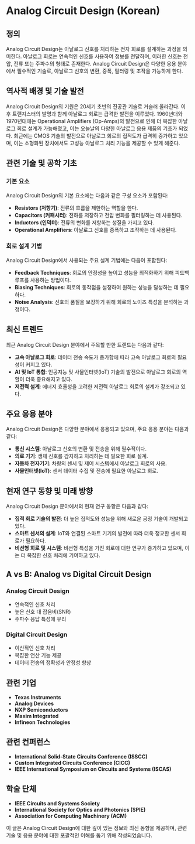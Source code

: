 # Analog Circuit Design (Korean)

## 정의

Analog Circuit Design는 아날로그 신호를 처리하는 전자 회로를 설계하는 과정을 의미한다. 아날로그 회로는 연속적인 신호를 사용하여 정보를 전달하며, 이러한 신호는 전압, 전류 또는 주파수의 형태로 존재한다. Analog Circuit Design은 다양한 응용 분야에서 필수적인 기술로, 아날로그 신호의 변환, 증폭, 필터링 및 조작을 가능하게 한다.

## 역사적 배경 및 기술 발전

Analog Circuit Design의 기원은 20세기 초반의 진공관 기술로 거슬러 올라간다. 이후 트랜지스터의 발명과 함께 아날로그 회로는 급격한 발전을 이루었다. 1960년대와 1970년대에는 Operational Amplifiers (Op-Amps)의 발전으로 인해 더 복잡한 아날로그 회로 설계가 가능해졌고, 이는 오늘날의 다양한 아날로그 응용 제품의 기초가 되었다. 최근에는 CMOS 기술의 발전으로 아날로그 회로의 집적도가 급격히 증가하고 있으며, 이는 소형화된 장치에서도 고성능 아날로그 처리 기능을 제공할 수 있게 해준다.

## 관련 기술 및 공학 기초

### 기본 요소

Analog Circuit Design의 기본 요소에는 다음과 같은 구성 요소가 포함된다:

- **Resistors (저항기)**: 전류의 흐름을 제한하는 역할을 한다.
- **Capacitors (커패시터)**: 전하를 저장하고 전압 변화를 필터링하는 데 사용된다.
- **Inductors (인덕터)**: 전류의 변화를 저항하는 성질을 가지고 있다.
- **Operational Amplifiers**: 아날로그 신호를 증폭하고 조작하는 데 사용된다.

### 회로 설계 기법

Analog Circuit Design에서 사용되는 주요 설계 기법에는 다음이 포함된다:

- **Feedback Techniques**: 회로의 안정성을 높이고 성능을 최적화하기 위해 피드백 루프를 사용하는 방법이다.
- **Biasing Techniques**: 회로의 동작점을 설정하여 원하는 성능을 달성하는 데 필요하다.
- **Noise Analysis**: 신호의 품질을 보장하기 위해 회로의 노이즈 특성을 분석하는 과정이다.

## 최신 트렌드

최근 Analog Circuit Design 분야에서 주목할 만한 트렌드는 다음과 같다:

- **고속 아날로그 회로**: 데이터 전송 속도가 증가함에 따라 고속 아날로그 회로의 필요성이 커지고 있다.
- **AI 및 IoT 통합**: 인공지능 및 사물인터넷(IoT) 기술의 발전으로 아날로그 회로의 역할이 더욱 중요해지고 있다.
- **저전력 설계**: 에너지 효율성을 고려한 저전력 아날로그 회로의 설계가 강조되고 있다.

## 주요 응용 분야

Analog Circuit Design은 다양한 분야에서 응용되고 있으며, 주요 응용 분야는 다음과 같다:

- **통신 시스템**: 아날로그 신호의 변환 및 전송을 위해 필수적이다.
- **의료 기기**: 생체 신호를 감지하고 처리하는 데 필요한 회로 설계.
- **자동차 전자기기**: 차량의 센서 및 제어 시스템에서 아날로그 회로의 사용.
- **사물인터넷(IoT)**: 센서 데이터 수집 및 전송에 필요한 아날로그 회로.

## 현재 연구 동향 및 미래 방향

Analog Circuit Design 분야에서의 현재 연구 동향은 다음과 같다:

- **집적 회로 기술의 발전**: 더 높은 집적도와 성능을 위해 새로운 공정 기술이 개발되고 있다.
- **스마트 센서의 설계**: IoT와 연결된 스마트 기기의 발전에 따라 더욱 정교한 센서 회로가 필요하다.
- **비선형 회로 및 시스템**: 비선형 특성을 가진 회로에 대한 연구가 증가하고 있으며, 이는 더 복잡한 신호 처리에 기여하고 있다.

## A vs B: Analog vs Digital Circuit Design

### Analog Circuit Design

- 연속적인 신호 처리
- 높은 신호 대 잡음비(SNR)
- 주파수 응답 특성에 유리

### Digital Circuit Design

- 이산적인 신호 처리
- 복잡한 연산 기능 제공
- 데이터 전송의 정확성과 안정성 향상

## 관련 기업

- **Texas Instruments**
- **Analog Devices**
- **NXP Semiconductors**
- **Maxim Integrated**
- **Infineon Technologies**

## 관련 컨퍼런스

- **International Solid-State Circuits Conference (ISSCC)**
- **Custom Integrated Circuits Conference (CICC)**
- **IEEE International Symposium on Circuits and Systems (ISCAS)**

## 학술 단체

- **IEEE Circuits and Systems Society**
- **International Society for Optics and Photonics (SPIE)**
- **Association for Computing Machinery (ACM)**

이 글은 Analog Circuit Design에 대한 깊이 있는 정보와 최신 동향을 제공하며, 관련 기술 및 응용 분야에 대한 포괄적인 이해를 돕기 위해 작성되었습니다.